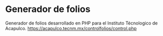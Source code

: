 # Generador de folios 

Generador de folios desarrollado en PHP para el Instituto Técnologico de Acapulco.
https://acapulco.tecnm.mx/controlfolios/control.php

